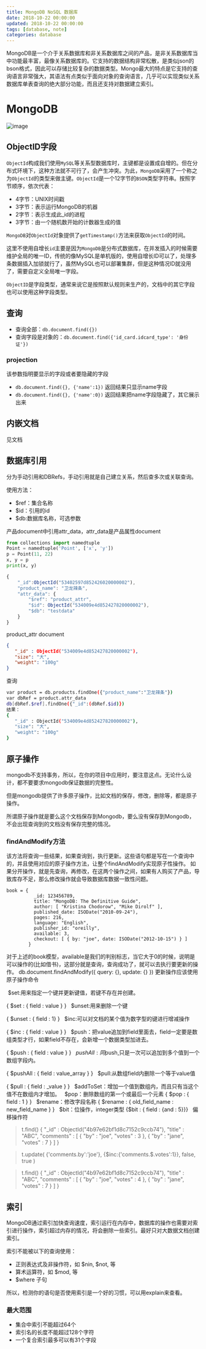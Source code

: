 ```yaml
---
title: MongoDB NoSQL 数据库
date: 2018-10-22 00:00:00
updated: 2018-10-22 00:00:00
tags: [database, note]
categories: database
---
```


MongoDB是一个介于关系数据库和非关系数据库之间的产品，是非关系数据库当中功能最丰富，最像关系数据库的。它支持的数据结构非常松散，是类似json的bson格式，因此可以存储比较复杂的数据类型。Mongo最大的特点是它支持的查询语言非常强大，其语法有点类似于面向对象的查询语言，几乎可以实现类似关系数据库单表查询的绝大部分功能，而且还支持对数据建立索引。

<!-- more -->

# MongoDB

![image](/images/mongodb/MongoDB.png)

## ObjectID字段

`ObjectId`构成我们使用`MySQL`等关系型数据库时，主键都是设置成自增的。但在分布式环境下，这种方法就不可行了，会产生冲突。为此，`MongoDB`采用了一个称之为`ObjectId`的类型来做主键。`ObjectId`是一个12字节的`BSON`类型字符串。按照字节顺序，依次代表：

- 4字节：UNIX时间戳
- 3字节：表示运行MongoDB的机器
- 2字节：表示生成此_id的进程
- 3字节：由一个随机数开始的计数器生成的值

`MongoDB`对`ObjectId`对象提供了`getTimestamp()`方法来获取`ObjectId`的时间。

这里不使用自增长`id`主要是因为`MongoDB`是分布式数据库，在并发插入的时候需要维护全局的唯一ID，传统的像MySQL是单机版的，使用自增长ID可以了，处理多条数据插入加锁就行了，虽然MySQL也可以部署集群，但是这种情况ID就没用了，需要自定义全局唯一字段。

`ObjectID`是字段类型，通常来说它是按照默认规则来生产的，文档中的其它字段也可以使用这种字段类型。


## 查询

- 查询全部：`db.document.find({})`
- 查询字段是对象的：`db.document.find({'id_card.idcard_type': '身份证'})`

### projection
该参数指明要显示的字段或者要隐藏的字段
- `db.document.find({}, {'name':1})`  返回结果只显示name字段
- `db.document.find({}, {'name':0})`  返回结果把name字段隐藏了，其它展示出来

## 内嵌文档

见文档

## 数据库引用

分为手动引用和DBRefs，手动引用就是自己建立关系，然后查多次或关联查询。

使用方法：
- $ref：集合名称
- $id：引用的id
- $db:数据库名称，可选参数

产品document中引用attr_data，attr_data是产品属性document

```py
from collections import namedtuple
Point = namedtuple('Point', ['x', 'y'])
p = Point(11, 22)
x, y = p
print(x, y)
```

```js
{   
    "_id":ObjectId("53402597d852426020000002"),
    "product_name": "卫龙辣条",
    "attr_data": {
        "$ref": "product_attr",
        "$id": ObjectId("534009e4d852427820000002"),
        "$db": "testdata"
    }
}
```

product_attr document

```json
{
   "_id" : ObjectId("534009e4d852427820000002"),
   "size": "大",
   "weight": "100g"
}
```

查询
```sh
var product = db.products.findOne({"product_name":"卫龙辣条"})
var dbRef = product.attr_data
db[dbRef.$ref].findOne({"_id":(dbRef.$id)})
结果：
{
   "_id" : ObjectId("534009e4d852427820000002"),
   "size": "大",
   "weight": "100g"
}
```

## 原子操作

mongodb不支持事务，所以，在你的项目中应用时，要注意这点。无论什么设计，都不要要求mongodb保证数据的完整性。

但是mongodb提供了许多原子操作，比如文档的保存，修改，删除等，都是原子操作。

所谓原子操作就是要么这个文档保存到Mongodb，要么没有保存到Mongodb，不会出现查询到的文档没有保存完整的情况。

### findAndModify方法
该方法将查询一些结果，如果查询到，执行更新。这些语句都是写在一个查询中的，并且使用对应的原子操作方法，让整个findAndModify实现原子性操作。
如果分开操作，就是先查询，再修改，在这两个操作之间，如果有人购买了产品，导致库存不足，那么修改操作就会导致数据库数据一致性问题。
```
book = {
          _id: 123456789,
          title: "MongoDB: The Definitive Guide",
          author: [ "Kristina Chodorow", "Mike Dirolf" ],
          published_date: ISODate("2010-09-24"),
          pages: 216,
          language: "English",
          publisher_id: "oreilly",
          available: 3,
          checkout: [ { by: "joe", date: ISODate("2012-10-15") } ]
        }
```
对于上述的book模型，available是我们的判别标志，当它大于0的时候，说明是可以操作的(比如借书)，这部分就是查询，查询成功了，就可以去执行要更新的操作。
db.document.findAndModify({
    query: {},
    update: {}
})
更新操作应该使用原子操作命令

 $set:用来指定一个键并更新键值，若键不存在并创建。


{ $set : { field : value } }
  $unset:用来删除一个键


{ $unset : { field : 1} }
  $inc:可以对文档的某个值为数字型的键进行增减操作 


{ $inc : { field : value } }
  $push：把value追加到field里面去，field一定要是数组类型才行，如果field不存在，会新增一个数据类型加进去。


{ $push : { field : value } }
  $pushAll:同$push,只是一次可以追加到多个值到一个数组字段内。


{ $pushAll : { field : value_array } }
  $pull:从数组field内删除一个等于value值


{ $pull : { field : _value } }
  $addToSet：增加一个值到数组内，而且只有当这个值不在数组内才增加。
  $pop：删除数组的第一个或最后一个元素
{ $pop : { field : 1 } }
  $rename：修改字段名称
{ $rename : { old_field_name : new_field_name } }
  $bit：位操作，integer类型
{$bit : { field : {and : 5}}}
  偏移操作符
> t.find() { "_id" : ObjectId("4b97e62bf1d8c7152c9ccb74"), "title" : "ABC", "comments" : [ { "by" : "joe", "votes" : 3 }, { "by" : "jane", "votes" : 7 } ] }
 
> t.update( {'comments.by':'joe'}, {$inc:{'comments.$.votes':1}}, false, true )
 
> t.find() { "_id" : ObjectId("4b97e62bf1d8c7152c9ccb74"), "title" : "ABC", "comments" : [ { "by" : "joe", "votes" : 4 }, { "by" : "jane", "votes" : 7 } ] }


## 索引

MongoDB通过索引加快查询速度，索引运行在内存中，数据库的操作也需要对索引进行操作，索引超过内存的情况，将会删除一些索引。最好只对大数据文档创建索引。

索引不能被以下的查询使用：
- 正则表达式及非操作符，如 $nin, $not, 等
- 算术运算符，如 $mod, 等
- $where 子句

所以，检测你的语句是否使用索引是一个好的习惯，可以用explain来查看。

### 最大范围

- 集合中索引不能超过64个
- 索引名的长度不能超过128个字符
- 一个复合索引最多可以有31个字段


